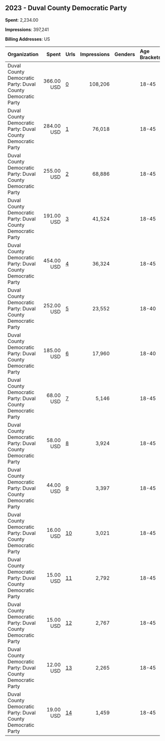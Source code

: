 ## 2023 - Duval County Democratic Party 
**Spent**: 2,234.00

**Impressions**: 397,241

**Billing Addresses**: US

|Organization|Spent|Urls|Impressions|Genders|Age Brackets|Country Codes|
|:---|---:|:---|---:|:---|:---|:---|
|Duval County Democratic Party: Duval County Democratic Party|366.00 USD|[0](https://www.snap.com/political-ads/asset/02af3533a52c8944ac1b83a069551bb8f32093ea66b636dc83cee70e0d95b20a?mediaType=mp4)|108,206||18-45|united states|
|Duval County Democratic Party: Duval County Democratic Party|284.00 USD|[1](https://www.snap.com/political-ads/asset/0bea4f09090fa1b9d2655969695d5b3e8a5b10238bd9ec8abd923f6927d722f9?mediaType=mp4)|76,018||18-45|united states|
|Duval County Democratic Party: Duval County Democratic Party|255.00 USD|[2](https://www.snap.com/political-ads/asset/e5661612cc34f37f062bb01506073f7f03ef37d717f874770eddf7d15b9a6195?mediaType=mp4)|68,886||18-45|united states|
|Duval County Democratic Party: Duval County Democratic Party|191.00 USD|[3](https://www.snap.com/political-ads/asset/96e845bda8be1482ebab7a944148cf93fa1f511519e7994ed9d0ee5c6c1bfcd3?mediaType=mp4)|41,524||18-45|united states|
|Duval County Democratic Party: Duval County Democratic Party|454.00 USD|[4](https://www.snap.com/political-ads/asset/abb837b181faf80f5b3b843bfdc1671fae6814bdd3e5f4b64ec6141139e68cc1?mediaType=mp4)|36,324||18-45|united states|
|Duval County Democratic Party: Duval County Democratic Party|252.00 USD|[5](https://www.snap.com/political-ads/asset/ae475900766c4e1115526c2afecd7908be0694f53f961f5818076836cc082444?mediaType=mp4)|23,552||18-40|united states|
|Duval County Democratic Party: Duval County Democratic Party|185.00 USD|[6](https://www.snap.com/political-ads/asset/55644a8eb139d233245b4c0c675c156a946c92d2edcd745cbcb66eb612892b83?mediaType=mp4)|17,960||18-40|united states|
|Duval County Democratic Party: Duval County Democratic Party|68.00 USD|[7](https://www.snap.com/political-ads/asset/2700d54716734afb9e427d3553b7a27735151afb6ffb2b06097990ba62c74d33?mediaType=mp4)|5,146||18-45|united states|
|Duval County Democratic Party: Duval County Democratic Party|58.00 USD|[8](https://www.snap.com/political-ads/asset/6c3a20714320bdad9f8d025c19209c0e8f37c8bbace9963eb99a05bcbd6d3c78?mediaType=mp4)|3,924||18-45|united states|
|Duval County Democratic Party: Duval County Democratic Party|44.00 USD|[9](https://www.snap.com/political-ads/asset/809f5a1f56b974f3bc8a17990123a5e838c04115fe773690a8cc82aeb63c327e?mediaType=mp4)|3,397||18-45|united states|
|Duval County Democratic Party: Duval County Democratic Party|16.00 USD|[10](https://www.snap.com/political-ads/asset/0bea4f09090fa1b9d2655969695d5b3e8a5b10238bd9ec8abd923f6927d722f9?mediaType=mp4)|3,021||18-45|united states|
|Duval County Democratic Party: Duval County Democratic Party|15.00 USD|[11](https://www.snap.com/political-ads/asset/02af3533a52c8944ac1b83a069551bb8f32093ea66b636dc83cee70e0d95b20a?mediaType=mp4)|2,792||18-45|united states|
|Duval County Democratic Party: Duval County Democratic Party|15.00 USD|[12](https://www.snap.com/political-ads/asset/96e845bda8be1482ebab7a944148cf93fa1f511519e7994ed9d0ee5c6c1bfcd3?mediaType=mp4)|2,767||18-45|united states|
|Duval County Democratic Party: Duval County Democratic Party|12.00 USD|[13](https://www.snap.com/political-ads/asset/e5661612cc34f37f062bb01506073f7f03ef37d717f874770eddf7d15b9a6195?mediaType=mp4)|2,265||18-45|united states|
|Duval County Democratic Party: Duval County Democratic Party|19.00 USD|[14](https://www.snap.com/political-ads/asset/b154cebc0e8be8cda02be95d3a06a182591d55a77560a1e0cbfab3d2dcd6447f?mediaType=mp4)|1,459||18-45|united states|

